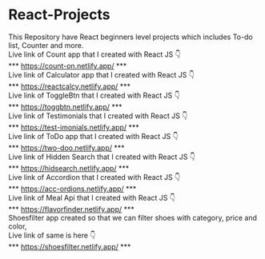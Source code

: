 # React-Projects
This Repository have React beginners level projects which includes To-do list, Counter and more.
<br>
Live link of Count app that I created with React JS 👇
<br>
*** https://count-on.netlify.app/ ***
<br>
Live link of Calculator app that I created with React JS 👇
<br>
*** https://reactcalcy.netlify.app/ ***
<br>
Live link of ToggleBtn that I created with React JS 👇
<br>
*** https://toggbtn.netlify.app/ ***
<br>
Live link of Testimonials that I created with React JS 👇
<br>
*** https://test-imonials.netlify.app/ ***
<br>
Live link of ToDo app that I created with React JS 👇
<br>
*** https://two-doo.netlify.app/ ***
<br>
Live link of Hidden Search that I created with React JS 👇
<br>
*** https://hidsearch.netlify.app/ ***
<br>
Live link of Accordion that I created with React JS 👇
<br>
*** https://acc-ordions.netlify.app/ ***
<br>
Live link of Meal Api that I created with React JS 👇
<br>
*** https://flavorfinder.netlify.app/ ***
<br>
Shoesfilter app created so that we can filter shoes with category, price and color, <br> Live link of same is here  👇
<br>
*** https://shoesfilter.netlify.app/ ***
